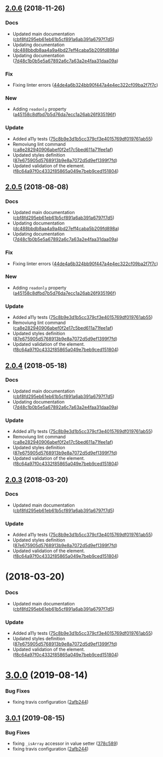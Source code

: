 <a name="2.0.6"></a>
## [2.0.6](https://github.com/advanced-rest-client/api-property-form-item/compare/2.0.1...2.0.6) (2018-11-26)


### Docs

* Updated main documentation ([cbf8fd295eb61eb61b5cf891a6ab391a6797f7d5](https://github.com/advanced-rest-client/api-property-form-item/commit/cbf8fd295eb61eb61b5cf891a6ab391a6797f7d5))
* Updating documentation ([dc488bbdb8aa4a9a4bd27eff4caba5b209fd898a](https://github.com/advanced-rest-client/api-property-form-item/commit/dc488bbdb8aa4a9a4bd27eff4caba5b209fd898a))
* Updating documentation ([7d48c1b0b5e5a67892a6c7a63a2e4faa31daa09a](https://github.com/advanced-rest-client/api-property-form-item/commit/7d48c1b0b5e5a67892a6c7a63a2e4faa31daa09a))

### Fix

* Fixing linter errors ([44de4a6b324bb90f447a4e4ec322cf09ba2f7f7c](https://github.com/advanced-rest-client/api-property-form-item/commit/44de4a6b324bb90f447a4e4ec322cf09ba2f7f7c))

### New

* Adding `readonly` property ([a45158c8dfbd7b5d76da7ecc1a26ab26f935196f](https://github.com/advanced-rest-client/api-property-form-item/commit/a45158c8dfbd7b5d76da7ecc1a26ab26f935196f))

### Update

* Added a11y tests ([75c8b9e3d1b5cc379cf3e4015769df019761ab55](https://github.com/advanced-rest-client/api-property-form-item/commit/75c8b9e3d1b5cc379cf3e4015769df019761ab55))
* Removiung lint command ([ca8e282940906abef0f2e17c5bed611a71fee1af](https://github.com/advanced-rest-client/api-property-form-item/commit/ca8e282940906abef0f2e17c5bed611a71fee1af))
* Updated styles definition ([87e675905d5768913b9e8a7072d5d9ef1399f7fd](https://github.com/advanced-rest-client/api-property-form-item/commit/87e675905d5768913b9e8a7072d5d9ef1399f7fd))
* Updated validation of the element. ([f8c64a97f0c4332f85865a049e7beb9ced151804](https://github.com/advanced-rest-client/api-property-form-item/commit/f8c64a97f0c4332f85865a049e7beb9ced151804))



<a name="2.0.5"></a>
## [2.0.5](https://github.com/advanced-rest-client/api-property-form-item/compare/2.0.1...2.0.5) (2018-08-08)


### Docs

* Updated main documentation ([cbf8fd295eb61eb61b5cf891a6ab391a6797f7d5](https://github.com/advanced-rest-client/api-property-form-item/commit/cbf8fd295eb61eb61b5cf891a6ab391a6797f7d5))
* Updating documentation ([dc488bbdb8aa4a9a4bd27eff4caba5b209fd898a](https://github.com/advanced-rest-client/api-property-form-item/commit/dc488bbdb8aa4a9a4bd27eff4caba5b209fd898a))
* Updating documentation ([7d48c1b0b5e5a67892a6c7a63a2e4faa31daa09a](https://github.com/advanced-rest-client/api-property-form-item/commit/7d48c1b0b5e5a67892a6c7a63a2e4faa31daa09a))

### Fix

* Fixing linter errors ([44de4a6b324bb90f447a4e4ec322cf09ba2f7f7c](https://github.com/advanced-rest-client/api-property-form-item/commit/44de4a6b324bb90f447a4e4ec322cf09ba2f7f7c))

### New

* Adding `readonly` property ([a45158c8dfbd7b5d76da7ecc1a26ab26f935196f](https://github.com/advanced-rest-client/api-property-form-item/commit/a45158c8dfbd7b5d76da7ecc1a26ab26f935196f))

### Update

* Added a11y tests ([75c8b9e3d1b5cc379cf3e4015769df019761ab55](https://github.com/advanced-rest-client/api-property-form-item/commit/75c8b9e3d1b5cc379cf3e4015769df019761ab55))
* Removiung lint command ([ca8e282940906abef0f2e17c5bed611a71fee1af](https://github.com/advanced-rest-client/api-property-form-item/commit/ca8e282940906abef0f2e17c5bed611a71fee1af))
* Updated styles definition ([87e675905d5768913b9e8a7072d5d9ef1399f7fd](https://github.com/advanced-rest-client/api-property-form-item/commit/87e675905d5768913b9e8a7072d5d9ef1399f7fd))
* Updated validation of the element. ([f8c64a97f0c4332f85865a049e7beb9ced151804](https://github.com/advanced-rest-client/api-property-form-item/commit/f8c64a97f0c4332f85865a049e7beb9ced151804))



<a name="2.0.4"></a>
## [2.0.4](https://github.com/advanced-rest-client/api-property-form-item/compare/2.0.1...2.0.4) (2018-05-18)


### Docs

* Updated main documentation ([cbf8fd295eb61eb61b5cf891a6ab391a6797f7d5](https://github.com/advanced-rest-client/api-property-form-item/commit/cbf8fd295eb61eb61b5cf891a6ab391a6797f7d5))
* Updating documentation ([7d48c1b0b5e5a67892a6c7a63a2e4faa31daa09a](https://github.com/advanced-rest-client/api-property-form-item/commit/7d48c1b0b5e5a67892a6c7a63a2e4faa31daa09a))

### Update

* Added a11y tests ([75c8b9e3d1b5cc379cf3e4015769df019761ab55](https://github.com/advanced-rest-client/api-property-form-item/commit/75c8b9e3d1b5cc379cf3e4015769df019761ab55))
* Removiung lint command ([ca8e282940906abef0f2e17c5bed611a71fee1af](https://github.com/advanced-rest-client/api-property-form-item/commit/ca8e282940906abef0f2e17c5bed611a71fee1af))
* Updated styles definition ([87e675905d5768913b9e8a7072d5d9ef1399f7fd](https://github.com/advanced-rest-client/api-property-form-item/commit/87e675905d5768913b9e8a7072d5d9ef1399f7fd))
* Updated validation of the element. ([f8c64a97f0c4332f85865a049e7beb9ced151804](https://github.com/advanced-rest-client/api-property-form-item/commit/f8c64a97f0c4332f85865a049e7beb9ced151804))



<a name="2.0.3"></a>
## [2.0.3](https://github.com/advanced-rest-client/api-property-form-item/compare/2.0.1...2.0.3) (2018-03-20)


### Docs

* Updated main documentation ([cbf8fd295eb61eb61b5cf891a6ab391a6797f7d5](https://github.com/advanced-rest-client/api-property-form-item/commit/cbf8fd295eb61eb61b5cf891a6ab391a6797f7d5))

### Update

* Added a11y tests ([75c8b9e3d1b5cc379cf3e4015769df019761ab55](https://github.com/advanced-rest-client/api-property-form-item/commit/75c8b9e3d1b5cc379cf3e4015769df019761ab55))
* Updated styles definition ([87e675905d5768913b9e8a7072d5d9ef1399f7fd](https://github.com/advanced-rest-client/api-property-form-item/commit/87e675905d5768913b9e8a7072d5d9ef1399f7fd))
* Updated validation of the element. ([f8c64a97f0c4332f85865a049e7beb9ced151804](https://github.com/advanced-rest-client/api-property-form-item/commit/f8c64a97f0c4332f85865a049e7beb9ced151804))



<a name=""></a>
#  (2018-03-20)


### Docs

* Updated main documentation ([cbf8fd295eb61eb61b5cf891a6ab391a6797f7d5](https://github.com/advanced-rest-client/api-property-form-item/commit/cbf8fd295eb61eb61b5cf891a6ab391a6797f7d5))

### Update

* Added a11y tests ([75c8b9e3d1b5cc379cf3e4015769df019761ab55](https://github.com/advanced-rest-client/api-property-form-item/commit/75c8b9e3d1b5cc379cf3e4015769df019761ab55))
* Updated styles definition ([87e675905d5768913b9e8a7072d5d9ef1399f7fd](https://github.com/advanced-rest-client/api-property-form-item/commit/87e675905d5768913b9e8a7072d5d9ef1399f7fd))
* Updated validation of the element. ([f8c64a97f0c4332f85865a049e7beb9ced151804](https://github.com/advanced-rest-client/api-property-form-item/commit/f8c64a97f0c4332f85865a049e7beb9ced151804))



# [3.0.0](https://github.com/advanced-rest-client/api-property-form-item/compare/2.0.1...3.0.0) (2019-08-14)


### Bug Fixes

* fixing travis configuration ([2afb244](https://github.com/advanced-rest-client/api-property-form-item/commit/2afb244))



## [3.0.1](https://github.com/advanced-rest-client/api-property-form-item/compare/2.0.1...3.0.1) (2019-08-15)


### Bug Fixes

* fixing `_isArray` accessor in value setter ([378c589](https://github.com/advanced-rest-client/api-property-form-item/commit/378c589))
* fixing travis configuration ([2afb244](https://github.com/advanced-rest-client/api-property-form-item/commit/2afb244))



